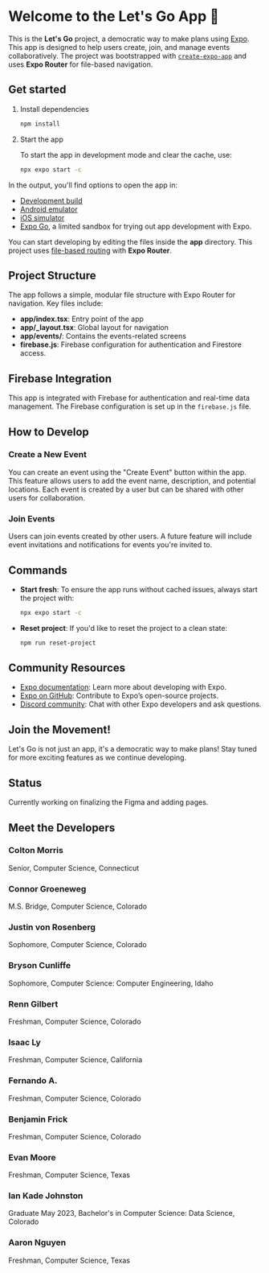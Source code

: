 
# Welcome to the Let's Go App 👋

This is the **Let's Go** project, a democratic way to make plans using [Expo](https://expo.dev). This app is designed to help users create, join, and manage events collaboratively. The project was bootstrapped with [`create-expo-app`](https://www.npmjs.com/package/create-expo-app) and uses **Expo Router** for file-based navigation.

## Get started

1. Install dependencies

   ```bash
   npm install
   ```

2. Start the app

   To start the app in development mode and clear the cache, use:

   ```bash
   npx expo start -c
   ```

In the output, you'll find options to open the app in:

- [Development build](https://docs.expo.dev/develop/development-builds/introduction/)
- [Android emulator](https://docs.expo.dev/workflow/android-studio-emulator/)
- [iOS simulator](https://docs.expo.dev/workflow/ios-simulator/)
- [Expo Go](https://expo.dev/go), a limited sandbox for trying out app development with Expo.

You can start developing by editing the files inside the **app** directory. This project uses [file-based routing](https://docs.expo.dev/router/introduction) with **Expo Router**.

## Project Structure

The app follows a simple, modular file structure with Expo Router for navigation. Key files include:

- **app/index.tsx**: Entry point of the app
- **app/_layout.tsx**: Global layout for navigation
- **app/events/**: Contains the events-related screens
- **firebase.js**: Firebase configuration for authentication and Firestore access.

## Firebase Integration

This app is integrated with Firebase for authentication and real-time data management. The Firebase configuration is set up in the `firebase.js` file.

## How to Develop

### Create a New Event

You can create an event using the "Create Event" button within the app. This feature allows users to add the event name, description, and potential locations. Each event is created by a user but can be shared with other users for collaboration.

### Join Events

Users can join events created by other users. A future feature will include event invitations and notifications for events you're invited to.

## Commands

- **Start fresh**: To ensure the app runs without cached issues, always start the project with:

   ```bash
   npx expo start -c
   ```

- **Reset project**: If you'd like to reset the project to a clean state:

   ```bash
   npm run reset-project
   ```

## Community Resources

- [Expo documentation](https://docs.expo.dev/): Learn more about developing with Expo.
- [Expo on GitHub](https://github.com/expo/expo): Contribute to Expo’s open-source projects.
- [Discord community](https://chat.expo.dev): Chat with other Expo developers and ask questions.

## Join the Movement!

Let's Go is not just an app, it's a democratic way to make plans! Stay tuned for more exciting features as we continue developing.

## Status

Currently working on finalizing the Figma and adding pages.

## Meet the Developers

### Colton Morris

Senior, Computer Science, Connecticut

### Connor Groeneweg

M.S. Bridge, Computer Science, Colorado

### Justin von Rosenberg

Sophomore, Computer Science, Colorado

### Bryson Cunliffe

Sophomore, Computer Science: Computer Engineering, Idaho

### Renn Gilbert

Freshman, Computer Science, Colorado

### Isaac Ly

Freshman, Computer Science, California

### Fernando A.

Freshman, Computer Science, Colorado

### Benjamin Frick

Freshman, Computer Science, Colorado

### Evan Moore

Freshman, Computer Science, Texas

### Ian Kade Johnston

Graduate May 2023, Bachelor's in Computer Science: Data Science, Colorado

### Aaron Nguyen

Freshman, Computer Science, Texas